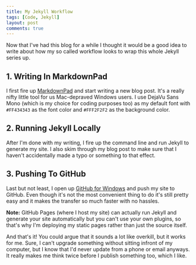```yaml
---
title: My Jekyll Workflow
tags: [Code, Jekyll]
layout: post
comments: true
---
```

Now that I've had this blog for a while I thought it would be a good idea to write about how my so called workflow looks to wrap this whole Jekyll series up.

## 1. Writing In MarkdownPad

I first fire up [MarkdownPad](http://www.markdownpad.com/) and start writing a new blog post. It's a really nifty little tool for us Mac-depraved Windows users. I use DejaVu Sans Mono (which is my choice for coding purposes too) as my default font with `#FF434343` as the font color and `#FFF2F2F2` as the background color.

## 2. Running Jekyll Locally

After I'm done with my writing, I fire up the command line and run Jekyll to generate my site. I also skim through my blog post to make sure that I haven't accidentally made a typo or something to that effect.

## 3. Pushing To GitHub

Last but not least, I open up [GitHub for Windows](http://windows.github.com/ "GitHub for Windows") and push my site to GitHub. Even though it's not the most convenient thing to do it's still pretty easy and it makes the transfer so much faster with no hassles.

**Note:** GitHub Pages (where I host my site) can actually run Jekyll and generate your site automatically but you can't use your own plugins, so that's why I'm deploying my static pages rather than just the source itself.

And that's it! You could argue that it sounds a lot like overkill, but it works for me. Sure, I can't upgrade something without sitting infront of my computer, but I know that I'd never update from a phone or email anyways. It really makes me think twice before I publish something too, which I like.